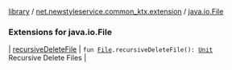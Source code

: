 [library](../../index.md) / [net.newstyleservice.common_ktx.extension](../index.md) / [java.io.File](./index.md)

### Extensions for java.io.File

| [recursiveDeleteFile](recursive-delete-file.md) | `fun `[`File`](http://docs.oracle.com/javase/6/docs/api/java/io/File.html)`.recursiveDeleteFile(): `[`Unit`](https://kotlinlang.org/api/latest/jvm/stdlib/kotlin/-unit/index.html)<br>Recursive Delete Files |

